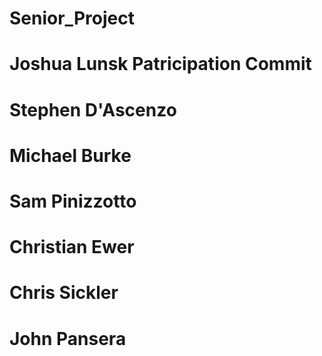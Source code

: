 # Senior_Project
# Joshua Lunsk Patricipation Commit
# Stephen D'Ascenzo 
# Michael Burke
# Sam Pinizzotto
# Christian Ewer
# Chris Sickler
# John Pansera
